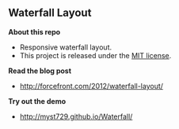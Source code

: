 Waterfall Layout
----------------

**About this repo**

+ Responsive waterfall layout.
+ This project is released under the [MIT license](http://opensource.org/licenses/MIT).


**Read the blog post**

+ http://forcefront.com/2012/waterfall-layout/


**Try out the demo**

+ http://myst729.github.io/Waterfall/
